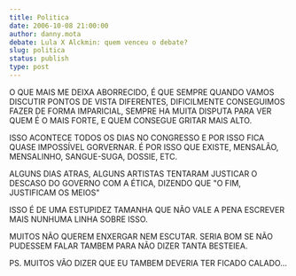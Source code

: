 ```yaml
---
title: Politica
date: 2006-10-08 21:00:00
author: danny.mota
debate: Lula X Alckmin: quem venceu o debate?
slug: politica
status: publish 
type: post
---
```



O QUE MAIS ME DEIXA ABORRECIDO, É QUE SEMPRE QUANDO VAMOS DISCUTIR PONTOS DE VISTA DIFERENTES, DIFICILMENTE CONSEGUIMOS FAZER DE FORMA IMPARICIAL, SEMPRE HA MUITA DISPUTA PARA VER QUEM É O MAIS FORTE, E QUEM CONSEGUE GRITAR MAIS ALTO.


ISSO ACONTECE TODOS OS DIAS NO CONGRESSO E POR ISSO FICA QUASE IMPOSSÍVEL GORVERNAR. É POR ISSO QUE EXISTE, MENSALÃO, MENSALINHO, SANGUE-SUGA, DOSSIE, ETC.


ALGUNS DIAS ATRAS, ALGUNS ARTISTAS TENTARAM JUSTICAR O DESCASO DO GOVERNO COM A ÉTICA, DIZENDO QUE "O FIM, JUSTIFICAM OS MEIOS" 


ISSO É DE UMA ESTUPIDEZ TAMANHA QUE NÃO VALE A PENA ESCREVER MAIS NUNHUMA LINHA SOBRE ISSO.


MUITOS NÃO QUEREM ENXERGAR NEM ESCUTAR. SERIA BOM SE NÃO PUDESSEM FALAR TAMBEM PARA NÃO DIZER TANTA BESTEIEA.


PS. MUITOS VÃO DIZER QUE EU TAMBEM DEVERIA TER FICADO CALADO... 


